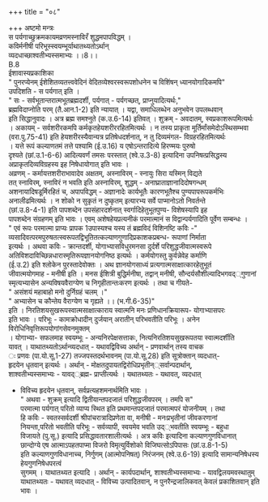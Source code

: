 +++
title = "०८"

+++
अष्टमो मन्त्रः  
स पर्यगाच्छुक्रमकायमव्रणमस्नाविरँ शुद्धमपापविद्धम् ।  
कविर्मनीषी परिभूस्स्वयम्भूर्याथातथ्यतोऽर्थान्  
व्यदधाच्छाश्वतीभ्यस्समाभ्यः ।।8।।  
B.8  
ईशावास्यप्रकाशिका  
" पुनरप्येनम् ईशेशितव्यतत्त्ववेदिनं वेदितव्येश्वरस्वरूपशोधनेन च विशिंषन् ध्यानयोगादिकमपि"  
उपदिशति - स पर्यगात् इति ।  
" सः - सर्वभूतान्तरात्मभूतब्रह्मदर्शी, पर्यगात् - पर्यगच्छत्, प्राप्नुयादित्यर्थः,"  
ब्रह्मविदाप्नोति परम् (तै.आन.1-2) इति न्यायात् । यद्वा, समाधिलब्धेन अनुभवेन उपलब्धवान्  
इति सिद्धानुवादः । अत्र ब्रह्म समश्नुते (क.उ.6-14) इतिवत् । शुक्रम् - अवदातम्, स्वप्रकाशरूपमित्यर्थः  
। अकायम् - सर्वशरीरकमपि कर्मकृतहेयशरीररहितमित्यर्थः । न तस्य प्राकृता मूर्तिर्मांसमेदोऽस्थिसम्भवा  
(वरा.पु.75-41) इति हेयशरीरस्यैवान्यत्र प्रतिषेधदर्शनात्, न तु दिव्यमंगल- विग्रहरहितमित्यर्थः  
। यत्ते रूपं कल्याणतमं तत्ते पश्यामि (ई.उ.16) य एषोऽन्तरादित्ये हिरण्मयः पुरुषो  
दृश्यते (छां.उ.1-6-6) आदित्यवर्णं तमसः परस्तात् (श्वे.उ.3-8) इत्यादिना उपनिषत्प्रसिद्धस्य  
अप्राकृतदिव्यविग्रहस्य इह निषेधायोगात् इति भावः ।  
अव्रणम् - कर्मायत्तशरीराभावादेव अक्षतम्, अस्नाविरम् - स्नायुः सिरा यस्मिन् विद्यते  
तत् स्नाविरम्, स्नाविरं न भवति इति अस्नाविरम्, शुद्धम् - अनाघ्राताज्ञानादिदोषगन्धम्  
अशनायादिषडूर्मिरहितं च, अपापविद्धम् - अज्ञानादेः कार्यभूतैः कारणभूतैश्च पुण्यपापरूपकर्मभिः  
अनालीढमित्यर्थः । न शोको न सुकृतं न दुष्कृतम् इत्यारभ्य सर्वे पाप्मानोऽतो निवर्तन्ते  
(छां.उ.8-4-1) इति पापशब्देन उपसंहारदर्शनात् स्वर्गादिहेतुभूतपुण्य- विशेषस्यापि इह  
पापशब्देन संग्रहणम् इति भावः । एवम् अशेषहेयप्रत्यनीकं परमात्मानं स विद्वान्पर्यगादिति पूर्वेण सम्बन्धः ।  
" एवं रूपः परमात्मा प्राप्यः प्रापक 1उपास्यश्च यस्य तं ब्रह्मविदं विशिनष्टि कविः -"  
व्यसादिवत्परमपुरुषतत्स्वरूपतद्विभूतितत्कल्याणगुणादिप्रकाशकप्रबन्ध- रूपाणां निर्माता  
इत्यर्थः । अथवा कविः - क्रान्तदर्शी, योगाभ्यासविधुरमनसा दुर्दर्शे परिशुद्धजीवात्मस्वरूपे  
अतिविशदाविच्छिन्नधारास्मृतिरूपज्ञानयोगनिष्ठ इत्यर्थः । कर्मयोगस्तु कुर्वन्नेवेह कर्माणि  
(ई.उ.2) इति श्लोकेन पुरस्तादेवोक्तः । अथ ज्ञानयोगसाध्यं प्रत्यगात्मसाक्षात्कारहेतुभूतं  
जीवात्मयोगमाह - मनीषी इति । मनस ईशित्री बुद्धिर्मनीषा, तद्वान् मनीषी, सौन्दर्यसौशील्यादिभगवद््गुणानां  
स्मृत्यभ्यासेन अन्यविषयवैराग्येण च निगृहीतान्तःकरण इत्यर्थः । तथा च गीयते-  
" असंशयं महाबाहो मनो दुर्निग्रहं चलम् ।"  
" अभ्यासेन च कौन्तेय वैराग्येण च गृह्यते ।। (भ.गी.6-35)"  
इति । निरतिशयसुखरूपस्वात्मसाक्षात्काराय स्वात्मनि मनः प्रणिधानक्रियारूप- योगाभ्यासपरः  
इति भावः । परिभूः - कामक्रोधादीन् दुर्जयान् अरातीन् परिभवतीति परिभूः । अनेन विरोधिनिवृत्तिरूपयोगांगसेवनमुक्तम्  
। योगाभ्या- सफलमाह स्वयम्भूः - अन्यनिरपेक्षसत्ताकः, नित्यनिरतिशयसुखरूपतया स्वात्मदर्शीति  
यावत् । याथातथ्यतोऽर्थान्व्यदधात् - यथावद्विविच्य अर्थान् - प्रणवार्थान् तस्य वाचक  
ः प्रणवः (पा.यो.सू.1-27) तज्जपस्तदर्थभावनम् (पा.यो.सू.28) इति सूत्रोक्तान् व्यदधात्-  
हृदयेन धृतवान् इत्यर्थः । अर्थान् - मोक्षतदुपायतद्विरोधिप्रभृतीन््सर्वान्पदार्थान्,  
शाश्वतीभ्यस्समाभ्यः - यावद््ब्रह्म- प्राप्तीत्यर्थः । यथातथ्यतः - यथावत्, व्यदधात्  
- विविच्य हृदयेन धृतवान्, सर्वप्रत्यहशमनार्थमिति भावः ।  
" अथवा - शुक्रम् इत्यादि द्वितीयान्तपदजातं परिशुद्धजीवपरम् । तमपि स"  
परमात्मा पर्यगात् परितो व्याप्य स्थित इति प्रथमान्तपदजातं परमात्मपरं योजनीयम् । तथा  
हि कविः - स्वतस्सर्वदर्शी श्रीपांचरात्रादिप्रणेता वा, मनीषी - मनःप्रभृतीनां जीवकरणानां  
नियन्ता,परितो भवतीति परिभूः - सर्वव्यापी, स्वयमेव भवति उद््भवतीति स्वयम्भूः - बहुधा  
विजायते (पु.सू.) इत्यादि प्रसिद्धावतारशालीत्यर्थः । अत्र कविः इत्यादिना कल्याणगुणविधानात्  
छान्दोग्ये एष आत्माऽपहतपाप्मा विजरो विमृत्युर्विशोको विजिघत्सोऽपिपासः (छां.उ.8-1-5)  
इति कल्याणगुणविधानाच्च, निर्गुणम् (आत्मोपनिषत्) निरंजनम् (श्वे.उ.6-19) इत्यादि सामान्यनिषेधस्य हेयगुणनिषेधपरत्वं  
सुगमम् । याथातथ्यत इत्यादि । अर्थान् - कार्यपदार्थान्, शाश्वतीभ्यस्समाभ्यः - यावद्विलयमवस्थातुम्  
याथातथ्यतः - यथावत् व्यदधात् - विविच्य उत्पादितवान्, न पुनरैन्द्रजालिकवत् केवलं प्रकाशितवान् इति भावः ।
